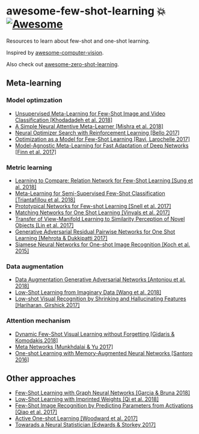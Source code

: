 # awesome-few-shot-learning :boom: [![Awesome](https://cdn.rawgit.com/sindresorhus/awesome/d7305f38d29fed78fa85652e3a63e154dd8e8829/media/badge.svg)](https://github.com/sindresorhus/awesome)
Resources to learn about few-shot and one-shot learning. 

Inspired by [awesome-computer-vision](https://github.com/jbhuang0604/awesome-computer-vision/).

Also check out [awesome-zero-shot-learning](https://github.com/chichilicious/awesome-zero-shot-learning).

## Meta-learning
### Model optimzation
* [Unsupervised Meta-Learning for Few-Shot Image and Video Classification [Khodadadeh et al. 2018]](https://arxiv.org/pdf/1811.11819.pdf)
* [A Simple Neural Attentive Meta-Learner [Mishra et al. 2018]](https://arxiv.org/pdf/1707.03141.pdf)
* [Neural Optimizer Search with Reinforcement Learning [Bello 2017]](https://ai.googleblog.com/2018/03/using-machine-learning-to-discover.html)
* [Optimization as a Model for Few-Shot Learning [Ravi, Larochelle 2017]](https://openreview.net/pdf?id=rJY0-Kcll)
* [Model-Agnostic Meta-Learning for Fast Adaptation of Deep Networks [Finn et al. 2017]](https://arxiv.org/pdf/1703.03400.pdf)

### Metric learning
* [Learning to Compare: Relation Network for Few-Shot Learning [Sung et al. 2018]](https://arxiv.org/pdf/1711.06025.pdf)
* [Meta-Learning for Semi-Supervised Few-Shot Classification [Triantafillou et al. 2018]](https://ai.google/research/pubs/pub46640)
* [Prototypical Networks for Few-shot Learning [Snell et al. 2017]](https://arxiv.org/pdf/1703.05175.pdf)
* [Matching Networks for One Shot Learning [Vinyals et al. 2017]](https://arxiv.org/pdf/1606.04080.pdf)
* [Transfer of View-Manifold Learning to Similarity Perception of Novel Objects [Lin et al. 2017]](https://arxiv.org/pdf/1704.00033.pdf)
* [Generative Adversarial Residual Pairwise Networks for One Shot Learning [Mehrota & Dukkipatti 2017]](https://arxiv.org/abs/1703.08033)
* [Siamese Neural Networks for One-shot Image Recognition [Koch et al. 2015]](https://www.cs.cmu.edu/~rsalakhu/papers/oneshot1.pdf)

### Data augmentation
* [Data Augmentation Generative Adversarial Networks [Antoniou et al. 2018]](https://arxiv.org/pdf/1711.04340.pdf)
* [Low-Shot Learning from Imaginary Data [Wang et al. 2018]](https://arxiv.org/pdf/1801.05401.pdf)
* [Low-shot Visual Recognition by Shrinking and Hallucinating Features [Hariharan, Girshick 2017]](https://arxiv.org/pdf/1606.02819.pdf)

### Attention mechanism
* [Dynamic Few-Shot Visual Learning without Forgetting [Gidaris & Komodakis 2018]](https://arxiv.org/pdf/1804.09458.pdf)
* [Meta Networks [Munkhdalai & Yu 2017]](https://arxiv.org/pdf/1703.00837.pdf)
* [One-shot Learning with Memory-Augmented Neural Networks [Santoro 2016]](https://arxiv.org/pdf/1605.06065.pdf)

## Other approaches
* [Few-Shot Learning with Graph Neural Networks [Garcia & Bruna 2018]](https://arxiv.org/pdf/1711.04043.pdf)
* [Low-Shot Learning with Imprinted Weights [Qi et al. 2018]](https://arxiv.org/pdf/1712.07136.pdf)
* [Few-Shot Image Recognition by Predicting Parameters from Activations [Qiao et al. 2017]](https://arxiv.org/pdf/1706.03466.pdf)
* [Active One-shot Learning [Woodward et al. 2017]](https://arxiv.org/pdf/1702.06559.pdf)
* [Towarads a Neural Statistician [Edwards & Storkey 2017]](https://arxiv.org/pdf/1606.02185.pdf)

